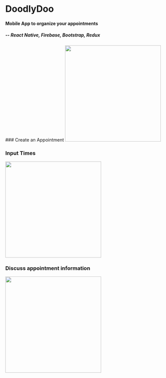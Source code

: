 # DoodlyDoo
#### Mobile App to organize your appointments
##### -- React Native, Firebase, Bootstrap, Redux

<p float="left">
### Create an Appointment
<img src="https://i.imgur.com/k3OP6Kf.gif" height="300"/>

### Input Times
<img src="https://i.imgur.com/oz5d0IR.gif" height="300"/>

### Discuss appointment information
<img src="https://i.imgur.com/cNnW0FP.gif" height="300"/>
</p>
